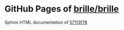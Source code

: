 GitHub Pages of [brille/brille](https://github.com/brille/brille.git)
======================================
Sphinx HTML documentation of [57113f78](https://github.com/brille/brille/tree/57113f78eb462e86624866a5ed8a113e7d667db7)

